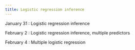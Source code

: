 ```yaml
---
title: Logistic regression inference
---
```


January 31
: Logistic regression inference

February 2
: Logistic regression inference, multiple predictors

February 4
: Multiple logistic regression